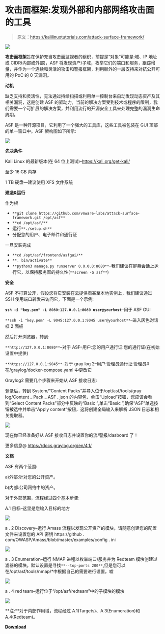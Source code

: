 # 攻击面框架:发现外部和内部网络攻击面的工具

> 原文：<https://kalilinuxtutorials.com/attack-surface-framework/>

[![](img/f152c31cb52ecd57bb712de8ab204dfc.png)](https://blogger.googleusercontent.com/img/a/AVvXsEjfABgjSWC4UKcm0_EoOy-GFdG_5aLQ0hvCIEnKtlVYOc0xrUTIn5rkOy58wVbViMa_j4c4LH1PJzsFcN-wYDRLQPmlN5yLrCACNz89JTmixb_GCsTpQ5SallYaJSLEnfvVH8q3sR-QLVd2MC8uYXpq-lgE3tScHtMk4RD-pfdL_DHLX5umPtiQpZXx=s536)

**攻击面框架**旨在保护充当攻击面监视者的组织，前提是“对象”可能是:域、IP 地址或 CIDR(内部或外部)，ASF 将发现资产/子域，枚举它们的端口和服务，跟踪增量，并作为一个连续和灵活的攻击和警报框架，利用额外的一层支持来对抗公开可用的 PoC 的 0 天漏洞。

**动机**

缺乏支持和灵活性，无法通过持续扫描或利用单一控制台来自动发现动态资产及其相关漏洞，这是创建 ASF 的驱动力，当前的解决方案受到技术或程序的限制，我们需要一个可扩展的解决方案，并利用流行的开源安全工具来处理完整的漏洞生命周期。

ASF 是一种开源项目，它利用了一个强大的工具库，这些工具被包装在 GUI 顶部的单一窗口中。ASF 架构图如下所示:

![](img/4aab8774b513f35b32df4268e23329b8.png)

**先决条件**

Kali Linux 的最新版本(在 64 位上测试)–https://kali.org/get-kali/

至少 16 GB 内存

1 TB 硬盘—建议使用 XFS 文件系统

**建造&运行**

作为根

*   `**git clone https://github.com/vmware-labs/attack-surface-framework.git /opt/asf**`
*   `**cd /opt/asf/**`
*   运行`**./setup.sh**`
*   分配您的用户、电子邮件和通行证

一旦安装完成

*   `**cd /opt/asf/frontend/asfgui/**`
*   `**. bin/activate**`
*   `**python3 manage.py runserver 0.0.0.0:8080**`–我们建议在屏幕会话上运行它，以保持服务器的持久性(`**screen -S asf**`)

**安全**

ASF 不打算公开，假设您将它安装在云提供商甚至本地实例上，我们建议通过 SSH 使用端口转发来访问它，下面是一个示例:

**`ssh -i "key.pem" -L 8080:127.0.0.1:8080 user@yourhost`**–用于 ASF GUI

`**ssh -i "key.pem" -L 9045:127.0.0.1:9045 user@yourhost**`–进入灰色对话框 2 面板

然后打开浏览器，转到:

`**http://127.0.0.1:8080**`–对于 ASF–用户:您的用户通行证:您的通行证(在初始设置中提供)

`**https://127.0.0.1:9045**`–对于 gray log 2–用户:管理员通行证:管理员#在/graylog/docker-compose.yaml 中更改它

Graylog2 需要几个步骤来开始从 ASF 接收日志:

登录后，转到 System/“Content Packs”并导入位于/opt/asf/tools/gray log/Content _ Pack _ ASF . json 的内容包，单击“Upload”按钮，您应该会看到“Select Content Packs”部分中反映的“Basic ”,单击“Basic ”,确保“ASF”单选按钮被选中并单击“Apply content”按钮，这将创建全局输入来解析 JSON 日志和相关提取器。

![](img/f39bb930e3f94d7db8a805f761414595.png)

现在你已经准备好从 ASF 接收日志并设置你的流/警报/dasboard 了！

更多信息@ https://docs.graylog.org/en/4.1/

**文档**

ASF 有两个范围:

a)外部:针对您的公开资产。

b)内部:公司网络中的资产。

对于外部范围，流程经过四个基本步骤:

A.1 目标–这里是您输入目标的地方

![](img/1a18c59d7f501260ba29d247e2357978.png)

a . 2 Discovery–运行 Amass 流程以发现公开资产的模块，请随意创建您的配置文件来设置您的 API 密钥 https://github . com/OWASP/Amass/blob/master/examples/config . ini

![](img/e96ec856930b21a1cbde0af1638e5c5e.png)

a . 3 Enumeration–运行 NMAP 进程以枚举端口/服务并为 Redteam 模块创建过滤器的模块。默认设置是寻找`**--top-ports 200**`,但是您可以在/opt/asf/tools/nmap/*中根据自己的需要进行设置。嘘

![](img/42ae81fb3362705b6c4742b2bd932c13.png)

a . 4 red team–运行位于“/opt/asf/redteam”中的子模块的模块

![](img/e996ecdc5d748592785e30daf100f074.png)

**注:**对于内部作用域，流程经过 A.1(Targets)、A.3(Enumeration)和 A.4(Redteam)。

[**Download**](https://github.com/vmware-labs/attack-surface-framework)
